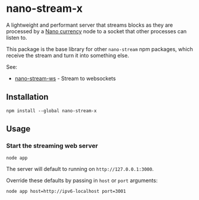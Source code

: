 
# nano-stream-x

A lightweight and performant server that streams blocks as they are processed by a [Nano currency](https://nano.org/) node to a socket that other processes can listen to.

This package is the base library for other `nano-stream` npm packages, which receive the stream and turn it into something else.

See:

* [nano-stream-ws](https://github.com/lukes/nano-stream-ws) - Stream to websockets

## Installation

    npm install --global nano-stream-x

## Usage

### Start the streaming web server

    node app

The server will default to running on `http://127.0.0.1:3000`.

Override these defaults by passing in `host` or `port` arguments:

    node app host=http://ipv6-localhost port=3001
